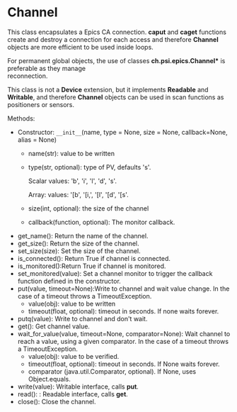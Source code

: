 # Channel


This class encapsulates a Epics CA connection. __caput__ and __caget__ functions create and destroy a connection 
for each access and therefore __Channel__ objects are more efficient to be used inside loops.

For permanent global objects, the use of classes __ch.psi.epics.Channel*__ is preferable as they manage  
reconnection. 

This class is not a __Device__ extension, but it implements __Readable__ and __Writable__, and therefore 
__Channel__ objects can be used in scan functions as positioners or sensors.



Methods:
 * Constructor: `__init__`(name, type = None, size = None, callback=None, alias = None)
    - name(str): value to be written
    - type(str, optional): type of PV, defaults 's'. 

        Scalar values: 'b', 'i', 'l', 'd', 's'. 

        Array: values: '[b', '[i,', '[l', '[d', '[s'.
    - size(int, optional): the size of the channel
    - callback(function, optional): The monitor callback.
 * get_name(): Return the name of the channel.
 * get_size(): Return the size of the channel. 
 * set_size(size): Set the size of the channel.
 * is_connected(): Return True if channel is connected.
 * is_monitored():Return True if channel is monitored.
 * set_monitored(value): Set a channel monitor to trigger the callback function defined in the constructor.
 * put(value, timeout=None):Write to channel and wait value change. In the case of a timeout throws a TimeoutException.
    - value(obj): value to be written
    - timeout(float, optional): timeout in seconds. If none waits forever.
 * putq(value): Write to channel and don't wait.
 * get(): Get channel value.
 * wait_for_value(value, timeout=None, comparator=None): Wait channel to reach a value, using a given comparator. In the case of a timeout throws a TimeoutException.
    - value(obj): value to be verified.                
    - timeout(float, optional): timeout in seconds. If None waits forever.
    - comparator (java.util.Comparator, optional). If None, uses Object.equals.
 * write(value): Writable interface, calls __put__.
 * read(): : Readable interface, calls __get__.
 * close(): Close the channel.


